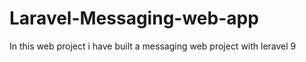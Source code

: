 # Laravel-Messaging-web-app
In this web project i have built a messaging web project with leravel 9
